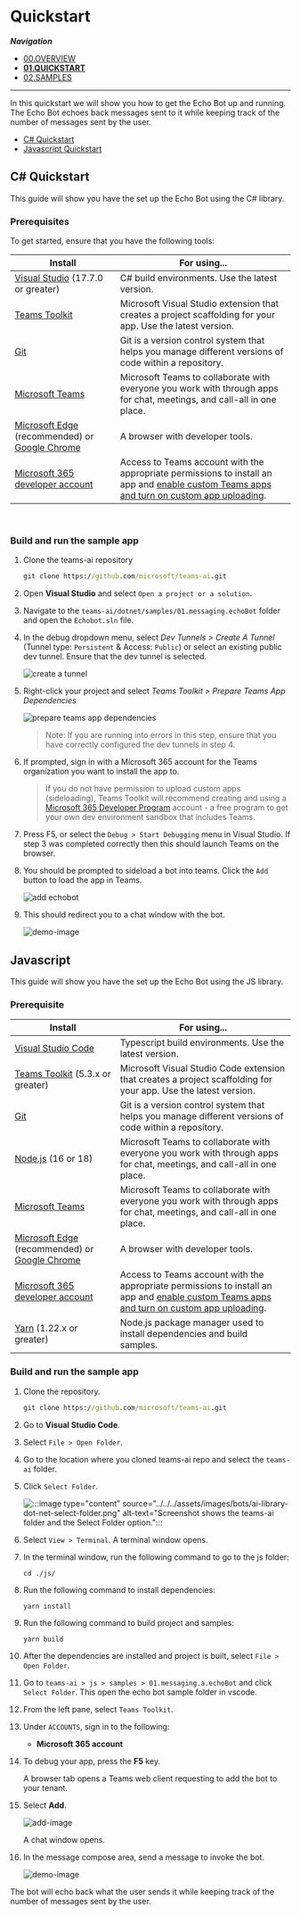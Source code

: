 # Quickstart

_**Navigation**_
- [00.OVERVIEW](./README.md)
- [**01.QUICKSTART**](./QUICKSTART.md)
- [02.SAMPLES](./SAMPLES.md)
___

In this quickstart we will show you how to get the Echo Bot up and running. The Echo Bot echoes back messages sent to it while keeping track of the number of messages sent by the user.


* [C# Quickstart](#c-quickstart)
* [Javascript Quickstart](#javascript)


## C# Quickstart

This guide will show you have the set up the Echo Bot using the C# library.

### Prerequisites

To get started, ensure that you have the following tools:

| Install                                                                                                                                                | For using...                                                                                                                                                                                                                                                        |
| ------------------------------------------------------------------------------------------------------------------------------------------------------ | ------------------------------------------------------------------------------------------------------------------------------------------------------------------------------------------------------------------------------------------------------------------- |
| [Visual Studio](https://visualstudio.microsoft.com/downloads/) (17.7.0 or greater)                                                                     | C# build environments. Use the latest version.                                                                                                                                                                                                                      |
| [Teams Toolkit](https://learn.microsoft.com/en-us/microsoftteams/platform/toolkit/toolkit-v4/teams-toolkit-fundamentals-vs?pivots=visual-studio-v17-7) | Microsoft Visual Studio extension that creates a project scaffolding for your app. Use the latest version.                                                                                                                                                          |
| [Git](https://git-scm.com/downloads)                                                                                                                   | Git is a version control system that helps you manage different versions of code within a repository.                                                                                                                                                               |
| [Microsoft Teams](https://www.microsoft.com/microsoft-teams/download-app)                                                                              | Microsoft Teams to collaborate with everyone you work with through apps for chat, meetings, and call-all in one place.                                                                                                                                              |
| [Microsoft&nbsp;Edge](https://www.microsoft.com/edge) (recommended) or [Google Chrome](https://www.google.com/chrome/)                                 | A browser with developer tools.                                                                                                                                                                                                                                     |
| [Microsoft 365 developer account](/microsoftteams/platform/concepts/build-and-test/prepare-your-o365-tenant)                                           | Access to Teams account with the appropriate permissions to install an app and [enable custom Teams apps and turn on custom app uploading](../../../concepts/build-and-test/prepare-your-o365-tenant.md#enable-custom-teams-apps-and-turn-on-custom-app-uploading). |

<br/>

### Build and run the sample app

1. Clone the teams-ai repository
   
   ```cmd
   git clone https://github.com/microsoft/teams-ai.git
   ```

2. Open **Visual Studio** and select `Open a project or a solution`.

3. Navigate to the `teams-ai/dotnet/samples/01.messaging.echoBot` folder and open the `Echobot.sln` file.

4. In the debug dropdown menu, select *Dev Tunnels > Create A Tunnel* (Tunnel type: `Persistent` & Access: `Public`) or select an existing public dev tunnel. Ensure that the dev tunnel is selected.
   
   ![create a tunnel](https://learn.microsoft.com/en-us/microsoftteams/platform/assets/images/bots/dotnet-ai-library-dev-tunnel.png)
   
   

5. Right-click your project and select *Teams Toolkit > Prepare Teams App Dependencies*
   
   ![prepare teams app dependencies](https://learn.microsoft.com/en-us/microsoftteams/platform/assets/images/bots/dotnet-ai-library-prepare-teams-app.png)

   > Note: If you are running into errors in this step, ensure that you have correctly configured the dev tunnels in step 4.

6. If prompted, sign in with a Microsoft 365 account for the Teams organization you want to install the app to.
   
   > If you do not have permission to upload custom apps (sideloading), Teams Toolkit will recommend creating and using a [Microsoft 365 Developer Program](https://developer.microsoft.com/microsoft-365/dev-program) account - a free program to get your own dev environment sandbox that includes Teams.

7. Press F5, or select the `Debug > Start Debugging` menu in Visual Studio. If step 3 was completed correctly then this should launch Teams on the browser.

8. You should be prompted to sideload a bot into teams. Click the `Add` button to load the app in Teams.
   
   ![add echobot](./assets/quickstart-echobot-add.png)

9. This should redirect you to a chat window with the bot.
   
    ![demo-image](./assets/quickstart-echobot-demo.png)
   

## Javascript

This guide will show you have the set up the Echo Bot using the JS library.

### Prerequisite

| Install                                                                                                                       | For using...                                                                                                                                                                                                                                                        |
| ----------------------------------------------------------------------------------------------------------------------------- | ------------------------------------------------------------------------------------------------------------------------------------------------------------------------------------------------------------------------------------------------------------------- |
| [Visual Studio Code](https://code.visualstudio.com/download)                                                                  | Typescript build environments. Use the latest version.                                                                                                                                                                                                              |
| [Teams Toolkit](https://marketplace.visualstudio.com/items?itemName=TeamsDevApp.ms-teams-vscode-extension) (5.3.x or greater) | Microsoft Visual Studio Code extension that creates a project scaffolding for your app. Use the latest version.                                                                                                                                                     |
| [Git](https://git-scm.com/downloads)                                                                                          | Git is a version control system that helps you manage different versions of code within a repository.                                                                                                                                                               |
| [Node.js](https://nodejs.org/en) (16 or 18)                                                                                  | Microsoft Teams to collaborate with everyone you work with through apps for chat, meetings, and call-all in one place.                                                                                                                                              |
| [Microsoft Teams](https://www.microsoft.com/microsoft-teams/download-app)                                                     | Microsoft Teams to collaborate with everyone you work with through apps for chat, meetings, and call-all in one place.                                                                                                                                              |
| [Microsoft&nbsp;Edge](https://www.microsoft.com/edge) (recommended) or [Google Chrome](https://www.google.com/chrome/)        | A browser with developer tools.                                                                                                                                                                                                                                     |
| [Microsoft 365 developer account](/microsoftteams/platform/concepts/build-and-test/prepare-your-o365-tenant)                  | Access to Teams account with the appropriate permissions to install an app and [enable custom Teams apps and turn on custom app uploading](../../../concepts/build-and-test/prepare-your-o365-tenant.md#enable-custom-teams-apps-and-turn-on-custom-app-uploading). ||
[Yarn](https://yarnpkg.com/) (1.22.x or greater)                 | Node.js package manager used to install dependencies and build samples. |

### Build and run the sample app

1. Clone the repository.
   ```cmd
   git clone https://github.com/microsoft/teams-ai.git
   ```

2. Go to **Visual Studio Code**.

3. Select `File > Open Folder`.

4. Go to the location where you cloned teams-ai repo and select the `teams-ai` folder.

5. Click `Select Folder`.
   
   ![:::image type="content" source="../../../assets/images/bots/ai-library-dot-net-select-folder.png" alt-text="Screenshot shows the teams-ai folder and the Select Folder option.":::](https://learn.microsoft.com/en-us/microsoftteams/platform/assets/images/bots/ai-library-dot-net-select-folder.png)

6. Select `View > Terminal`. A terminal window opens.

7. In the terminal window, run the following command to go to the js folder:
   
   ```
   cd ./js/
   ```

8. Run the following command to install dependencies:
   
   ```terminal
   yarn install
   ```

9. Run the following command to build project and samples:
   
   ```terminal
   yarn build
   ```

10. After the dependencies are installed and project is built, select `File > Open Folder`.

11. Go to `teams-ai > js > samples > 01.messaging.a.echoBot` and click `Select Folder`. This open the echo bot sample folder in vscode.

12. From the left pane, select `Teams Toolkit`.

13. Under `ACCOUNTS`, sign in to the following:
    
    * **Microsoft 365 account**
  

14. To debug your app, press the **F5** key.
    
    A browser tab opens a Teams web client requesting to add the bot to your tenant.

15. Select **Add**.
    
    ![add-image](./assets/quickstart-echobot-add.png)
    
    A chat window opens.

16. In the message compose area, send a message to invoke the bot.
    
    ![demo-image](./assets/quickstart-echobot-demo.png)

The bot will echo back what the user sends it while keeping track of the number of messages sent by the user.

